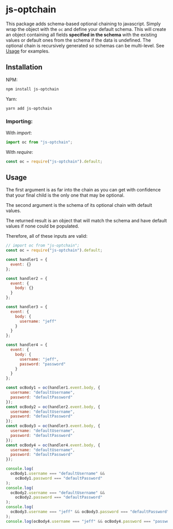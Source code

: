 # js-optchain

This package adds schema-based optional chaining to javascript. Simply wrap the object with the `oc` and define your default schema. This will create an object containing all fields **specified in the schema** with the existing values or default ones from the schema if the data is undefined. The optional chain is recursively generated so schemas can be multi-level. See [Usage](#Usage) for examples.

## Installation

NPM:

```bash
npm install js-optchain
```

Yarn:

```bash
yarn add js-optchain
```

### Importing:

With _import_:

```javascript
import oc from "js-optchain";
```

With _require_:

```javascript
const oc = require("js-optchain").default;
```

## Usage

The first argument is as far into the chain as you can get with confidence that your final child is the only one that may be optional.

The second argument is the schema of its optional chain with default values.

The returned result is an object that will match the schema and have default values if none could be populated.

Therefore, all of these inputs are valid:

```javascript
// import oc from "js-optchain";
const oc = require("js-optchain").default;

const handler1 = {
  event: {}
};

const handler2 = {
  event: {
    body: {}
  }
};

const handler3 = {
  event: {
    body: {
      username: "jeff"
    }
  }
};

const handler4 = {
  event: {
    body: {
      username: "jeff",
      password: "password"
    }
  }
};

const ocBody1 = oc(handler1.event.body, {
  username: "defaultUsername",
  password: "defaultPassword"
});
const ocBody2 = oc(handler2.event.body, {
  username: "defaultUsername",
  password: "defaultPassword"
});
const ocBody3 = oc(handler3.event.body, {
  username: "defaultUsername",
  password: "defaultPassword"
});
const ocBody4 = oc(handler4.event.body, {
  username: "defaultUsername",
  password: "defaultPassword"
});

console.log(
  ocBody1.username === "defaultUsername" &&
    ocBody1.password === "defaultPassword"
);
console.log(
  ocBody2.username === "defaultUsername" &&
    ocBody2.password === "defaultPassword"
);
console.log(
  ocBody3.username === "jeff" && ocBody3.password === "defaultPassword"
);
console.log(ocBody4.username === "jeff" && ocBody4.password === "password");
```
